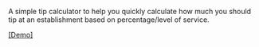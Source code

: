 A simple tip calculator to help you quickly calculate how much you should tip at an establishment based on percentage/level of service.

[[Demo]](https://dojm.github.io/tip-calculator/)